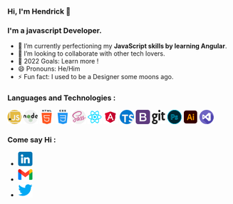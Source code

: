 ### Hi, I'm Hendrick 👋

### I'm a javascript Developer.

- 🌱 I’m currently perfectioning my **JavaScript skills by learning Angular**.
- 👯 I’m looking to collaborate with other tech lovers.
- 🥅 2022 Goals: Learn more !
- 😄 Pronouns: He/Him
- ⚡ Fun fact: I used to be a Designer some moons ago.

### Languages and Technologies :

![javascript](./icons/javascript.png)
![nodejs](./icons/nodejs.png)
![html](./icons/html.png)
![css](./icons/css.png)
![sass](./icons/sass.png)
![react](./icons/react.png)
![angular](./icons/angular.png)
![typescript](./icons/typescript.png)
![bootstrap](./icons/bootstrap.png)
![git](./icons/git.png)
![photoshop](./icons/adobe-photoshop.png)
![illustrator](./icons/illustrator.png)
![visual studio code](./icons/visual-studio.png)

### Come say Hi :

- [![LinkedIn](./icons/linkedin.png)](https://www.linkedin.com/in/hendricklincertin/)
- [![Gmail](./icons/gmail.png)](mailto:hendrickl.dev@gmail.com)
- [![Twitter](./icons/twitter.png)](https://twitter.com/hendrickl9)
